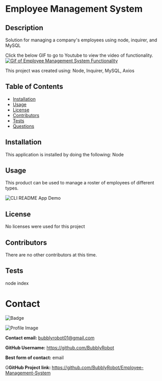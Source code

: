   
  # Employee Management System
  
## Description
 Solution for managing a company's employees using node, inquirer, and MySQL
 
Click the below GIF to go to Youtube to view the video of functionality.
 [![Gif of Employee Management System Functionality](./Assets/EmployeeManagementSystem.gif)](https://youtu.be/cT2q_W5mCuk/link "Link to full sized video")
 
This project was created using:  Node, Inquirer, MySQL, Axios
  
  ## Table of Contents
  - [Installation](#installation)
  - [Usage](#usage)
  - [License](#license)
  - [Contributors](#contributors)
  - [Tests](#tests)
  - [Questions](#Questions)
  ## Installation
  This application is installed by doing the following: Node
  ## Usage
  This product can be used to manage a roster of employees of different types. 
  
![CLI README App Demo](Assets/utils/CLI-App_Demo.gif)
  ## License
  No licenses were used for this project
  ## Contributors
  There are no other contributors at this time.
  ## Tests
  node index
  # Contact
  
![Badge](https://img.shields.io/badge/Github-BubblyRobot-green) 
  
![Profile Image](https://github.com/BubblyRobot.png?size=200)
  
**Contact email:** bubblyrobot01@gmail.com
  
**GitHub Username:**  https://github.com/BubblyRobot
  
**Best form of contact:** email
  
G**GitHub Project link:** https://github.com/BubblyRobot/Employee-Management-System
  
  